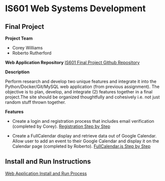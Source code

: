 # IS601 Web Systems Development

## Final Project

**Project Team**
 - Corey Williams
 - Roberto Rutherford

**Web Application Repository**
[IS601 Final Project Github Repository](https://github.com/rpr325/IS601FinalProject)

**Description**

Perform research and develop two unique features and integrate it into the Python/Docker/Git/MySQL web application (from previous assignment). The objective is to plan, develop, and integrate (2) features together in a final project.The site should be organized thoughtfully and cohesively i.e. not just random stuff thrown together.

**Features**

 - Create a login and registration process that includes email verification (completed by Corey). [Registration Step by Step]()
   
 - Create a FullCalendar display and retrieve data out of Google Calendar. Allow user to add an event to their Google Calendar and display it on the Calendar page (completed by Roberto). [FullCalendar.js Step by Step](IS601%20Final%20Project_Calendar.pdf)


## Install and Run Instructions

[Web Application Install and Run Process](IS601%20Final%20Project%20Install%20File.pdf)


